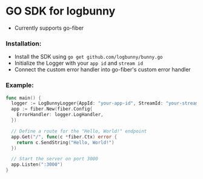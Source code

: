 # GO SDK for logbunny
- Currently supports go-fiber

### Installation:
- Install the SDK using `go get github.com/logbunny/bunny.go`
- Initialize the Logger with your `app id` and `stream id`
- Connect the custom error handler into go-fiber's custom error handler
### Example:
```go
func main() {
  logger := LogBunnyLogger{AppId: "your-app-id", StreamId: "your-stream-id"}
  app := fiber.New(fiber.Config{
    ErrorHandler: logger.LogHandler,
  })

  // Define a route for the "Hello, World!" endpoint
  app.Get("/", func(c *fiber.Ctx) error {
    return c.SendString("Hello, World!")
  })

  // Start the server on port 3000
  app.Listen(":3000")
}
```
